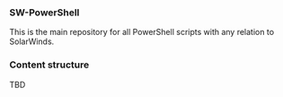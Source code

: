 ### SW-PowerShell
This is the main repository for all PowerShell scripts with any relation to SolarWinds.

### Content structure
TBD


